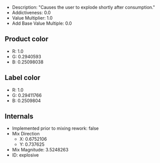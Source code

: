 - Description: "Causes the user to explode shortly after consumption."
- Addictiveness: 0.0
- Value Multiplier: 1.0
- Add Base Value Multiple: 0.0
## Product color
- R: 1.0
- G: 0.2940593
- B: 0.25098038
## Label color
- R: 1.0
- G: 0.29411766
- B: 0.2509804
## Internals
- Implemented prior to mixing rework: false
- Mix Direction
	- X: 0.6752106
	- Y: 0.737625
- Mix Magnitude: 3.5248263
- ID: explosive